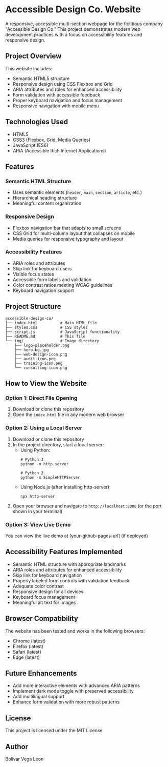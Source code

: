 # Accessible Design Co. Website

A responsive, accessible multi-section webpage for the fictitious company "Accessible Design Co." This project demonstrates modern web development practices with a focus on accessibility features and responsive design.

## Project Overview

This website includes:

- Semantic HTML5 structure
- Responsive design using CSS Flexbox and Grid
- ARIA attributes and roles for enhanced accessibility
- Form validation with accessible feedback
- Proper keyboard navigation and focus management
- Responsive navigation with mobile menu

## Technologies Used

- HTML5
- CSS3 (Flexbox, Grid, Media Queries)
- JavaScript (ES6)
- ARIA (Accessible Rich Internet Applications)

## Features

### Semantic HTML Structure
- Uses semantic elements (`header`, `main`, `section`, `article`, etc.)
- Hierarchical heading structure
- Meaningful content organization

### Responsive Design
- Flexbox navigation bar that adapts to small screens
- CSS Grid for multi-column layout that collapses on mobile
- Media queries for responsive typography and layout

### Accessibility Features
- ARIA roles and attributes
- Skip link for keyboard users
- Visible focus states
- Accessible form labels and validation
- Color contrast ratios meeting WCAG guidelines
- Keyboard navigation support

## Project Structure

```
accessible-design-co/
├── index.html          # Main HTML file
├── styles.css          # CSS styles
├── script.js           # JavaScript functionality
├── README.md           # This file
└── img/                # Image directory
    ├── logo-placeholder.png
    ├── hero-bg.jpg
    ├── web-design-icon.png
    ├── audit-icon.png
    ├── training-icon.png
    └── consulting-icon.png
```

## How to View the Website

### Option 1: Direct File Opening
1. Download or clone this repository
2. Open the `index.html` file in any modern web browser

### Option 2: Using a Local Server
1. Download or clone this repository
2. In the project directory, start a local server:
   - Using Python:
     ```
     # Python 3
     python -m http.server
     
     # Python 2
     python -m SimpleHTTPServer
     ```
   - Using Node.js (after installing http-server):
     ```
     npx http-server
     ```
3. Open your browser and navigate to `http://localhost:8000` (or the port shown in your terminal)

### Option 3: View Live Demo
You can view the live demo at [your-github-pages-url] (if deployed)

## Accessibility Features Implemented

- Semantic HTML structure with appropriate landmarks
- ARIA roles and attributes for enhanced accessibility
- Skip link for keyboard navigation
- Properly labeled form controls with validation feedback
- Adequate color contrast
- Responsive design for all devices
- Keyboard focus management
- Meaningful alt text for images

## Browser Compatibility

The website has been tested and works in the following browsers:
- Chrome (latest)
- Firefox (latest)
- Safari (latest)
- Edge (latest)

## Future Enhancements

- Add more interactive elements with advanced ARIA patterns
- Implement dark mode toggle with preserved accessibility
- Add multilingual support
- Enhance form validation with more robust patterns

## License

This project is licensed under the MIT License

## Author

Bolivar Vega Leon